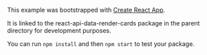 This example was bootstrapped with [Create React App](https://github.com/facebook/create-react-app).

It is linked to the react-api-data-render-cards package in the parent directory for development purposes.

You can run `npm install` and then `npm start` to test your package.
